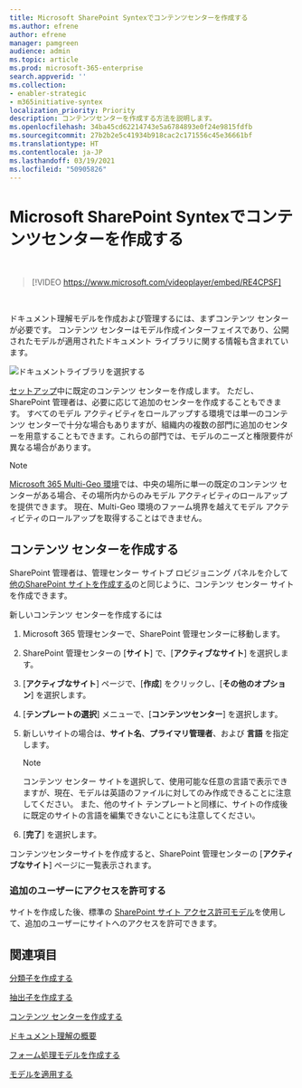```yaml
---
title: Microsoft SharePoint Syntexでコンテンツセンターを作成する
ms.author: efrene
author: efrene
manager: pamgreen
audience: admin
ms.topic: article
ms.prod: microsoft-365-enterprise
search.appverid: ''
ms.collection:
- enabler-strategic
- m365initiative-syntex
localization_priority: Priority
description: コンテンツセンターを作成する方法を説明します。
ms.openlocfilehash: 34ba45cd62214743e5a6784893e0f24e9815fdfb
ms.sourcegitcommit: 27b2b2e5c41934b918cac2c171556c45e36661bf
ms.translationtype: HT
ms.contentlocale: ja-JP
ms.lasthandoff: 03/19/2021
ms.locfileid: "50905826"
---
```

# <a name="create-a-content-center-in-microsoft-sharepoint-syntex"></a>Microsoft SharePoint Syntexでコンテンツセンターを作成する


</br>

> [!VIDEO https://www.microsoft.com/videoplayer/embed/RE4CPSF]

</br>

ドキュメント理解モデルを作成および管理するには、まずコンテンツ センターが必要です。 コンテンツ センターはモデル作成インターフェイスであり、公開されたモデルが適用されたドキュメント ライブラリに関する情報も含まれています。</br>

   ![ドキュメントライブラリを選択する](../media/content-understanding/content-center-page.png)</br>

[セットアップ](set-up-content-understanding.md)中に既定のコンテンツ センターを作成します。 ただし、SharePoint 管理者は、必要に応じて追加のセンターを作成することもできます。 すべてのモデル アクティビティをロールアップする環境では単一のコンテンツ センターで十分な場合もありますが、組織内の複数の部門に追加のセンターを用意することもできます。これらの部門では、モデルのニーズと権限要件が異なる場合があります。

> [!NOTE]
> [Microsoft 365 Multi-Geo 環境](../enterprise/microsoft-365-multi-geo.md)では、中央の場所に単一の既定のコンテンツ センターがある場合、その場所内からのみモデル アクティビティのロールアップを提供できます。 現在、Multi-Geo 環境のファーム境界を越えてモデル アクティビティのロールアップを取得することはできません。 


## <a name="create-a-content-center"></a>コンテンツ センターを作成する

SharePoint 管理者は、管理センター サイトプ ロビジョニング パネルを介して[他のSharePoint サイトを作成する](/sharepoint/create-site-collection)のと同じように、コンテンツ センター サイトを作成できます。

新しいコンテンツ センターを作成するには

1. Microsoft 365 管理センターで、SharePoint 管理センターに移動します。

2. SharePoint 管理センターの [**サイト**] で、[**アクティブなサイト**] を選択します。

3. [**アクティブなサイト**] ページで、[**作成**] をクリックし、[**その他のオプション**] を選択します。

4. [**テンプレートの選択**] メニューで、[**コンテンツセンター**] を選択します。

5. 新しいサイトの場合は、**サイト名**、**プライマリ管理者**、および **言語** を指定します。</br>

   > [!NOTE] 
   > コンテンツ センター サイトを選択して、使用可能な任意の言語で表示できますが、現在、モデルは英語のファイルに対してのみ作成できることに注意してください。 また、他のサイト テンプレートと同様に、サイトの作成後に既定のサイトの言語を編集できないことにも注意してください。</br>

6. [**完了**] を選択します。
 
コンテンツセンターサイトを作成すると、SharePoint 管理センターの [**アクティブなサイト**] ページに一覧表示されます。 

### <a name="give-access-to-additional-users"></a>追加のユーザーにアクセスを許可する
 
サイトを作成した後、標準の [SharePoint サイト アクセス許可モデル](/sharepoint/modern-experience-sharing-permissions)を使用して、追加のユーザーにサイトへのアクセスを許可できます。

## <a name="see-also"></a>関連項目
[分類子を作成する](create-a-classifier.md)

[抽出子を作成する](create-an-extractor.md)

[コンテンツ センターを作成する](create-a-content-center.md)

[ドキュメント理解の概要](document-understanding-overview.md)

[フォーム処理モデルを作成する](create-a-form-processing-model.md)

[モデルを適用する](apply-a-model.md)